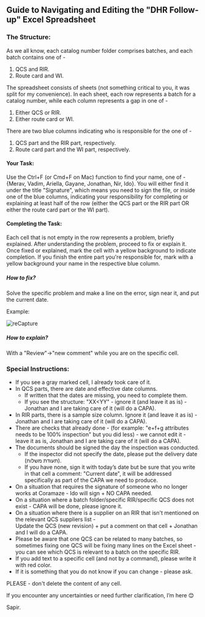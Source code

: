 ## Guide to Navigating and Editing the "DHR Follow-up" Excel Spreadsheet

### The Structure:
As we all know, each catalog number folder comprises batches, and each batch contains one of - 
1. QCS and RIR.
2. Route card and WI. 

The spreadsheet consists of sheets (not something critical to you, it was split for my convenience). 
In each sheet, each row represents a batch for a catalog number, while each column represents a gap in one of - 
1. Either QCS or RIR. 
2. Either route card or WI.

There are two blue columns indicating who is responsible for the one of -
1. QCS part and the RIR part, respectively.
2. Route card part and the WI part, respectively.

#### Your Task:
Use the Ctrl+F (or Cmd+F on Mac) function to find your name, one of - {Merav, Vadim, Ariella, Gayane, Jonathan, Nir, Ido}. 
You will either find it under the title "Signature", which means you need to sign the file, or inside one of the blue columns, indicating your responsibility for completing or explaining at least half of the row (either the QCS part or the RIR part OR either the route card part or the WI part).

#### Completing the Task:
Each cell that is not empty in the row represents a problem, briefly explained. 
After understanding the problem, proceed to fix or explain it. Once fixed or explained, mark the cell with a yellow background to indicate completion. 
If you finish the entire part you're responsible for, mark with a yellow background your name in the respective blue column.
##### How to fix? 
Solve the specific problem and make a line on the error, sign near it, and put the current date. 

Example: 
 
![reCapture](https://github.com/SapirUzanCoramaze/DHR-follow-up/assets/169580592/38e09560-bb87-45da-aae6-a857ca035ac5)

##### How to explain? 
With a "Review"->"new comment" while you are on the specific cell.

### Special Instructions:
- If you see a gray marked cell, I already took care of it.
- In QCS parts, there are date and effective date columns.
  - If written that the dates are missing, you need to complete them. 
  - If you see the structure: "XX<YY" - ignore it (and leave it as is) - Jonathan and I are taking care of it (will do a CAPA).
- In RIR parts, there is a sample size column. Ignore it (and leave it as is) - Jonathan and I are taking care of it (will do a CAPA).
- There are checks that already done - (for example: "e+f+g attributes needs to be 100% inspection" but you did less) - 
  we cannot edit it - leave it as is, Jonathan and I are taking care of it (will do a CAPA).
- The documents should be signed the day the inspection was conducted.
  - If the inspector did not specify the date, please put the delivery date (תעודת משלוח).
  - If you have none, sign it with today’s date but be sure that you write in that cell a comment: "Current date",  it will be addressed specifically as part of the CAPA we need to produce.
- On a situation that requires the signature of someone who no longer works at Coramaze - Ido will sign + NO CAPA needed.
- On a situation where a batch folder/specific RIR/specific QCS does not exist - CAPA will be done, please ignore it.
- On a situation where there is a supplier on an RIR that isn't mentioned on the relevant QCS suppliers list -  
  Update the QCS (new revision) + put a comment on that cell + Jonathan and I will do a CAPA.
- Please be aware that one QCS can be related to many batches, so sometimes fixing one QCS will be fixing many lines on the Excel sheet -
  you can see which QCS is relevant to a batch on the specific RIR.
- If you add text to a specific cell (and not by a command), please write it with red color.
- If it is something that you do not know if you can change - please ask.

PLEASE - don't delete the content of any cell.

If you encounter any uncertainties or need further clarification, I’m here 😊

Sapir.
